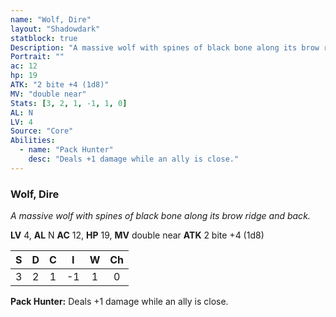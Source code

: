 ```yaml
---
name: "Wolf, Dire"
layout: "Shadowdark"
statblock: true
Description: "A massive wolf with spines of black bone along its brow ridge and back."
Portrait: ""
ac: 12
hp: 19
ATK: "2 bite +4 (1d8)"
MV: "double near"
Stats: [3, 2, 1, -1, 1, 0]
AL: N
LV: 4
Source: "Core"
Abilities:
  - name: "Pack Hunter"
    desc: "Deals +1 damage while an ally is close."
---
```


### Wolf, Dire

_A massive wolf with spines of black bone along its brow ridge and back._

**LV** 4, **AL** N
**AC** 12, **HP** 19, **MV** double near
**ATK** 2 bite +4 (1d8)

|  S  |  D  |  C  |  I  |  W  |  Ch  |
|:---:|:---:|:---:|:---:|:---:|:----:|
| 3 | 2 | 1 | -1 | 1 | 0 |

**Pack Hunter:** Deals +1 damage while an ally is close.

